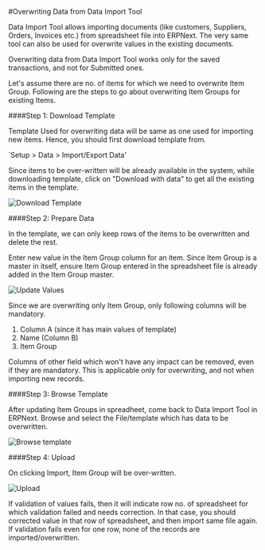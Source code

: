 #Overwriting Data from Data Import Tool

Data Import Tool allows importing documents (like customers, Suppliers, Orders, Invoices etc.) from spreadsheet file into ERPNext. The very same tool can also be used for overwrite values in the existing documents.

<div class="well">Overwriting data from Data Import Tool works only for the saved transactions, and not for Submitted ones.</div>

Let's assume there are no. of items for which we need to overwrite Item Group. Following are the steps to go about overwriting Item Groups for existing Items.

####Step 1: Download Template

Template Used for overwriting data will be same as one used for importing new items. Hence, you should first download template from.

`Setup > Data > Import/Export Data'

Since items to be over-written will be already available in the system, while downloading template, click on "Download with data" to get all the existing items in the template.

<img alt="Download Template" class="screenshot" src="/assets/erpnext_docs/assets/img/articles/overwrite-1.gif">
	
####Step 2: Prepare Data

In the template, we can only keep rows of the items to be overwritten and delete the rest. 

Enter new value in the Item Group column for an item. Since Item Group is a master in itself, ensure Item Group entered in the spreadsheet file is already added in the Item Group master.

<img alt="Update Values" class="screenshot" src="/assets/erpnext_docs/assets/img/articles/overwrite-2.png">

Since we are overwriting only Item Group, only following columns will be mandatory.

1. Column A (since it has main values of template)
1. Name (Column B)
1. Item Group

Columns of other field which won't have any impact can be removed, even if they are mandatory. This is applicable only for overwriting, and not when importing new records.

####Step 3: Browse Template

After updating Item Groups in spreadheet, come back to Data Import Tool in ERPNext. Browse and select the File/template which has data to be overwritten.

<img alt="Browse template" class="screenshot" src="/assets/erpnext_docs/assets/img/articles/overwrite-3.gif">

####Step 4: Upload

On clicking Import, Item Group will be over-written.

<img alt="Upload" class="screenshot" src="/assets/erpnext_docs/assets/img/articles/overwrite-4.png">

If validation of values fails, then it will indicate row no. of spreadsheet for which validation failed and needs correction. In that case, you should corrected value in that row of spreadsheet, and then import same file again. If validation fails even for one row, none of the records are imported/overwritten.

<!-- markdown -->
